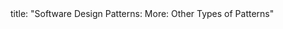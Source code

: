 <frontmatter>
title: "Software Design Patterns: More: Other Types of Patterns"
</frontmatter>

<include src="index-body.md" boilerplate />
